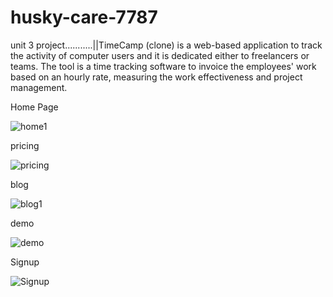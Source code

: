 # husky-care-7787
unit 3 project...........||TimeCamp (clone) is a web-based application  to track the activity of computer users and it is dedicated either to freelancers or teams. The tool is a time tracking software to invoice the employees' work based on an hourly rate, measuring the work effectiveness and project management.

Home Page

![home1](https://user-images.githubusercontent.com/101583807/187609641-304fcfa5-120b-4cbb-994c-0a9be0b19696.png)

pricing

![pricing](https://user-images.githubusercontent.com/101583807/187638420-9a0930a3-782b-4201-9270-c6018a1bc69b.png)

blog

![blog1](https://user-images.githubusercontent.com/101583807/187638596-c42af9e6-bcc5-4a2d-bf89-dc9de76df447.png)

demo

![demo](https://user-images.githubusercontent.com/101583807/187638773-d59066f9-9104-47f0-9672-af8898d94810.png)

Signup

![Signup](https://user-images.githubusercontent.com/101583807/187638903-435f2a5e-2370-4da1-94e4-78444a099ea5.png)
